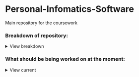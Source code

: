 # Personal-Infomatics-Software
Main repository for the coursework

### Breakdown of repository:
<details><summary>View breakdown</summary>
<p>

---------------------------------
  - **src**
  
    - [main/java](/src/main/java) contains the java class files that form the program, and is where code should go
    - [main/resources](/src/main/resources) is the resource folder, e.g. for files
    - [test/java](/src/test/java) contains the classes that contain unit tests where test cases should be created
-----------------------------------
  - **ProjectInformation**
    - [ProjectRequirements](/ProjectInformation/ProjectRequirements.md) is a markdown file that has the initial requirements from the specification and space to add additional requirements, as well as an overview of the task.
    - [MeetingMinutes](/ProjectInformation/MeetingMinutes) is a folder containing the minutes for each meeting, which also contains the date and time of planned meetings, attendance, and topic for discussion which anyone can add to.
    - [GuideToTheWrittenReport](/ProjectInformation/GuideToTheWrittenReport.md) contains condensed information taken from the specification regarding what is expected from the report
    - [MarkingScheme](/ProjectInformation/MarkingScheme.md) is taken directly from the specification
    - [References](/ProjectInformation/References) is a folder containing all the references provided in the specification, and all other references used should be added here. The README in this folder is used to track who is working on what references so no repetition happens. Referances also contains a folder where you should put reference summaries, which should be .md files.
    - [Coursework-CM10313-Specification.pdf](/ProjectInformation/ProjectInformation/Coursework-CM10313-Specification.pdf) is a pdf copy of the specification
-------------------------------------
  - **.github/workflows**
    - Contains the maven.yml folder that controls the continuous integration action that runs the tests in the test folder every time code is pushed to the GitHub
    - Should not need to be changed
--------------------------------------
  - **pom.xml**
    - File required for maven used to automatically  run tests
    - If external libraries are used, they can be added to the project as a dependency  here
-------------------------------------------
  
</p></details>

### What should be being worked on at the moment:
<details><summary>View current</summary>
<p>
  
  - Each person should look at some references for the purpose of coming up with requirements and summarise them so they can be discussed. When going through a reference, add it/strikethrough it in the README in the references folder to avoid repetition. Each person should do 1-2 and then find an additional reference not listed in the specification, add it to the list of referances and number it, add the harvard referance, and add a pdf copy of the referance to the Referances folder.
  - Alex A is starting to create a questionaire to interview people and gain primary data to also be used to come up with requirements
  
</p></details>

